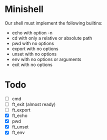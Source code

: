 # Minishell

Our shell must implement the following builtins:
- echo with option -n
- cd with only a relative or absolute path
- pwd with no options
- export with no options
- unset with no options
- env with no options or arguments
- exit with no options

# Todo

- [ ] cmd
- [ ] ft_exit (almost ready)
- [ ] ft_export
- [x] ft_echo
- [x] pwd
- [x] ft_unset
- [x] ft_env
